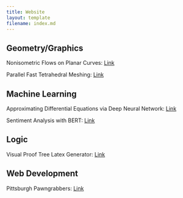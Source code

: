 ```yaml
---
title: Website
layout: template
filename: index.md
---
```


## Geometry/Graphics

Nonisometric Flows on Planar Curves: <a href="https://github.com/Dahoas/DDGFlows">Link</a>

Parallel Fast Tetrahedral Meshing: <a href="https://auy86.github.io/fTetWild/">Link</a>

## Machine Learning

Approximating Differential Equations via Deep Neural Network: <a href="https://github.com/Dahoas/DeepGalerkinMethod">Link</a>

Sentiment Analysis with BERT: <a href="https://github.com/Dahoas/Dahoas.github.io/blob/main/Presentation.pdf">Link</a>

## Logic 

Visual Proof Tree Latex Generator: <a href="https://github.com/Dahoas/ProofTrees">Link</a>

## Web Development

Pittsburgh Pawngrabbers: <a href="https://github.com/Dahoas/pghpawngrabbers">Link</a>
